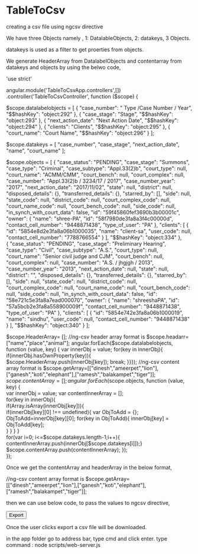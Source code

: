 # TableToCsv
creating  a csv file using ngcsv directive


We have three Objects namely , 1: DatalableObjects, 2: datakeys, 3 Objects.

datakeys is used as a filter to get proerties from objects.

We generate HeaderArray from DatalabelObjects and contentarray from datakeys and objects by using the belwo code,

'use strict'

angular.module('TableToCsvApp.controllers',[])
.controller('TableToCsvController', function ($scope) {
    
$scope.datalabelobjects  = [
    {
      "case_number": " Type /Case Number / Year",
      "$$hashKey": "object:292"
    },
    {
      "case_stage": "Stage",
      "$$hashKey": "object:293"
    },
    {
      "next_action_date": "Next Action Date",
      "$$hashKey": "object:294"
    },
    {
      "clients": "Clients",
      "$$hashKey": "object:295"
    },
    {
      "court_name": "Court Name",
      "$$hashKey": "object:296"
    }
  ];

$scope.datakeys = [
    "case_number",
    "case_stage",
    "next_action_date",
    "name",
    "court_name"
  ];

  $scope.objects = [
    {
      "case_status": "PENDING",
      "case_stage": "Summons",
      "case_type": "Criminal",
      "case_subtype": "Appl.33(2)b",
      "court_type": null,
      "court_name": "ACMM/CMM",
      "court_bench": null,
      "court_complex": null,
      "case_number": "Appl.33(2)b / 3234/17 / 2017",
      "case_number_year": "2017",
      "next_action_date": "2017/11/02",
      "state": null,
      "district": null,
      "disposed_details": {},
      "transferred_details": {},
      "starred_by": [],
      "side": null,
      "state_code": null,
      "district_code": null,
      "court_complex_code": null,
      "court_name_code": null,
      "court_bench_code": null,
      "side_code": null,
      "in_synch_with_court_data": false,
      "id": "59f45860fef3690b3b00001c",
      "owner": {
        "name": "shree-PA",
        "id": "58f7980de3fa8a3f4c00000d",
        "contact_cell_number": "9448871438",
        "type_of_user": "PA"
      },
      "clients": [
        {
          "id": "5854e8d2e3fa8a06b1000035",
          "name": "client-sa",
          "user_code": null,
          "contact_cell_number": "7788766554"
        }
      ],
      "$$hashKey": "object:334"
    },  
    {
      "case_status": "PENDING",
      "case_stage": "Preliminary Hearing",
      "case_type": "Civil",
      "case_subtype": "A.S.",
      "court_type": null,
      "court_name": "Senior civil judge and CJM",
      "court_bench": null,
      "court_complex": null,
      "case_number": "A.S. / jhgjgh / 2013",
      "case_number_year": "2013",
      "next_action_date": null,
      "state": null,
      "district": "",
      "disposed_details": {},
      "transferred_details": {},
      "starred_by": [],
      "side": null,
      "state_code": null,
      "district_code": null,
      "court_complex_code": null,
      "court_name_code": null,
      "court_bench_code": null,
      "side_code": null,
      "in_synch_with_court_data": false,
      "id": "58e721c5e3fa8a7ead000070",
      "owner": {
        "name": "shreeshaPA",
        "id": "57a5bcb2e3fa8a558900009f",
        "contact_cell_number": "9448871438",
        "type_of_user": "PA"
      },
      "clients": [
        {
          "id": "5854e742e3fa8a06b1000019",
          "name": "sindhu",
          "user_code": null,
          "contact_cell_number": "9448871438"
        }
      ],
      "$$hashKey": "object:340"
    }
  ];

  $scope.HeaderArray= []; 
  //ng-csv header array format is $scope.headarr=["name","place","animal"];
  angular.forEach($scope.datalabelobjects, function (value, key) {
     var innerObj = value;
     for(key in innerObj){
      if(innerObj.hasOwnProperty(key)){
          $scope.HeaderArray.push(innerObj[key]);
          break;
      }}});
  //ng-csv content array format is $scope.getArray=[["dinesh","ameerpet","lion"],["ganesh","koti","elephant"],["ramesh","balakampet","tiger"]];
  $scope.contentArray = [];  
  angular.forEach($scope.objects, function (value, key) {      
      var innerObj = value;
      var contentInnerArray = [];      
      for(key in innerObj){       
          if(Array.isArray(innerObj[key])){           
              if(innerObj[key][0] !== undefined){
              var ObjToAdd = {};                
             ObjToAdd=innerObj[key][0];
             for(key in ObjToAdd){
              innerObj[key] = ObjToAdd[key];            
              } } }  }  
      for(var i=0; i<=$scope.datakeys.length-1;i++){
          contentInnerArray.push(innerObj[$scope.datakeys[i]]);}
           $scope.contentArray.push(contentInnerArray);
      });  
});


Once we get the contentArray and headerArray in the below format,

  //ng-csv content array format is $scope.getArray=[["dinesh","ameerpet","lion"],["ganesh","koti","elephant"],["ramesh","balakampet","tiger"]];
  
  then we can use below code, to pass the values to ngcsv directive,
  
  <div ng-controller="TableToCsvController">
        <button type="button" ng-csv="contentArray" csv-header="HeaderArray" filename="Download.csv">Export</button>
</div>



Once the user clicks export a csv file will be downloaded.


in the app folder go to address bar, type cmd and click enter.
type command : node scripts/web-server.js

